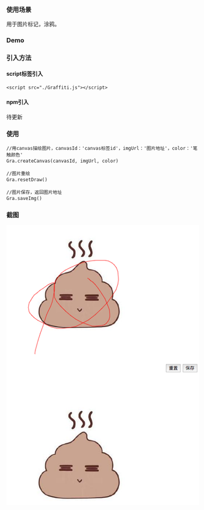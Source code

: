 ### 使用场景
用于图片标记，涂鸦。
### Demo
### 引入方法
#### script标签引入
```
<script src="./Graffiti.js"></script>
```
#### npm引入
待更新
### 使用
```
//用canvas描绘图片，canvasId：'canvas标签id'，imgUrl：'图片地址'，color：'笔触颜色'
Gra.createCanvas(canvasId, imgUrl, color)

//图片重绘
Gra.resetDraw()

//图片保存，返回图片地址
Gra.saveImg()
```
### 截图
![Image text](https://raw.githubusercontent.com/twosugar/imgStore/master/text/%E6%B6%82%E9%B8%A6.png)
